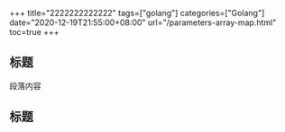 +++
title="2222222222222"
tags=["golang"]
categories=["Golang"]
date="2020-12-19T21:55:00+08:00"
url="/parameters-array-map.html"
toc=true
+++

## 标题

段落内容

## 标题
